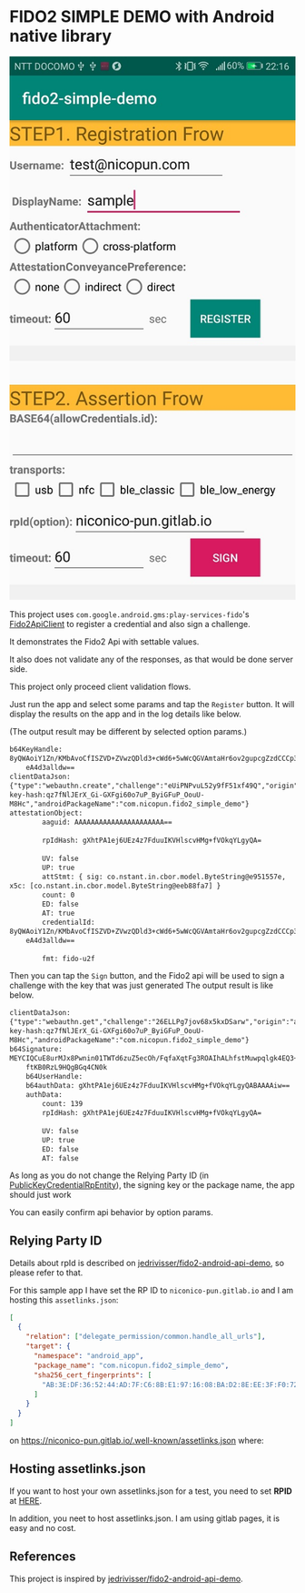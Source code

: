 # FIDO2 SIMPLE DEMO with Android native library

![UI SCREENSHOT](./screenshot/ui.jpg)


This project uses `com.google.android.gms:play-services-fido`'s [Fido2ApiClient][1] to register a credential and also
sign a challenge.

It demonstrates the Fido2 Api with settable values.

It also does not validate any of the responses, as that would be done server side.

This project only proceed client validation flows.

Just run the app and select some params and tap the `Register` button.
It will display the results on the app and in the log details like below.

(The output result may be different by selected option params.)
```
b64KeyHandle: 8yQWAoiY1Zn/KMbAvoCfISZVD+ZVwzQDld3+cWd6+5wWcQGVAmtaHr6ov2gupcgZzdCCCp3gK1tF
    eA4d3alldw==
clientDataJson: {"type":"webauthn.create","challenge":"eUiPNPvuL52y9fF51xf49Q","origin":"android:apk-key-hash:qz7fNlJErX_Gi-GXFgi60o7uP_ByiGFuP_OouU-M8Hc","androidPackageName":"com.nicopun.fido2_simple_demo"}
attestationObject:
    	aaguid: AAAAAAAAAAAAAAAAAAAAAA==
    
    	rpIdHash: gXhtPA1ej6UEz4z7FduuIKVHlscvHMg+fVOkqYLgyQA=
    
    	UV: false
    	UP: true
    	attStmt: { sig: co.nstant.in.cbor.model.ByteString@e951557e, x5c: [co.nstant.in.cbor.model.ByteString@eeb88fa7] }
    	count: 0
    	ED: false
    	AT: true
    	credentialId: 8yQWAoiY1Zn/KMbAvoCfISZVD+ZVwzQDld3+cWd6+5wWcQGVAmtaHr6ov2gupcgZzdCCCp3gK1tF
    eA4d3alldw==
    
    	fmt: fido-u2f
```

Then you can tap the `Sign` button, and the Fido2 api will be used to sign a challenge with the key that was just
generated
The output result is like below.
```
clientDataJson: {"type":"webauthn.get","challenge":"26ELLPg7jov68x5kxDSarw","origin":"android:apk-key-hash:qz7fNlJErX_Gi-GXFgi60o7uP_ByiGFuP_OouU-M8Hc","androidPackageName":"com.nicopun.fido2_simple_demo"}
b64Signature: MEYCIQCuE8urMJx8Pwnin01TWTd6zuZ5ecOh/FqfaXqtFg3ROAIhALhfstMuwpqlgk4EQ3+YQOEf
    ftKB0RzL9HQgBGq4CN0k
    b64UserHandle: 
    b64authData: gXhtPA1ej6UEz4z7FduuIKVHlscvHMg+fVOkqYLgyQABAAAAiw==
    authData:
    	count: 139
    	rpIdHash: gXhtPA1ej6UEz4z7FduuIKVHlscvHMg+fVOkqYLgyQA=
    
    	UV: false
    	UP: true
    	ED: false
    	AT: false
```


As long as you do not change the Relying Party ID (in [PublicKeyCredentialRpEntity][2]), the signing key or the package
name, the app should just work

You can easily confirm api behavior by option params.

## Relying Party ID

Details about rpId is described on [jedrivisser/fido2-android-api-demo][0], so please refer to that.

For this sample app I have set the RP ID to `niconico-pun.gitlab.io` and I am hosting this `assetlinks.json`:

```json
[
  {
    "relation": ["delegate_permission/common.handle_all_urls"],
    "target": {
      "namespace": "android_app",
      "package_name": "com.nicopun.fido2_simple_demo",
      "sha256_cert_fingerprints": [
        "AB:3E:DF:36:52:44:AD:7F:C6:8B:E1:97:16:08:BA:D2:8E:EE:3F:F0:72:88:61:6E:3F:F3:A8:B9:4F:8C:F0:77"
      ]
    }
  }
]
```

on <https://niconico-pun.gitlab.io/.well-known/assetlinks.json> where:


## Hosting assetlinks.json

If you want to host your own assetlinks.json for a test, you need to set **RPID** at [HERE][3].

In addition, you neet to host assetlinks.json.
I am using gitlab pages, it is easy and no cost.

## References
This project is inspired by [jedrivisser/fido2-android-api-demo][0].

[0]: https://github.com/jedrivisser/fido2-android-api-demo
[1]: https://developers.google.com/android/reference/com/google/android/gms/fido/fido2/Fido2ApiClient
[2]: https://developers.google.com/android/reference/com/google/android/gms/fido/fido2/api/common/PublicKeyCredentialRpEntity
[3]: https://gitlab.com/niconico-pun/fido2simpledemo/blob/f32f5c21c3fa3ea823e35bf68bd022d429fd403d/app/src/main/java/com/nicopun/fido2_simple_demo/MainActivity.java#L63

